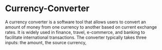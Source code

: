 # Currency-Converter
A currency converter is a software tool that allows users to convert an amount of money from one currency to another based on current exchange rates. It is widely used in finance, travel, e-commerce, and banking to facilitate international transactions. The converter typically takes three inputs: the amount, the source currency, 
